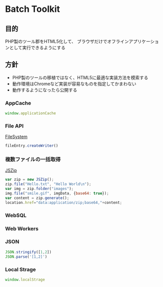 # Batch Toolkit



## 目的

PHP製のツール郡をHTML5化して、
ブラウザだけでオフラインアプリケーションとして実行できるようにする



## 方針

* PHP製のツールの移植ではなく、HTML5に最適な実装方法を模索する
* 動作環境はChromeなど実装が容易なものを指定してかまわない
* 動作するようになったら公開する


### AppCache

```javascript
window.applicationCache
```


### File API

[FileSystem](http://jsdo.it/kurukurupapa/kOKf)

```javascript
fileEntry.createWriter()
```


### 複数ファイルの一括取得

[JSZip](http://stuartk.com/jszip/)

```javascript
var zip = new JSZip();
zip.file("Hello.txt", "Hello World\n");
var img = zip.folder("images");
img.file("smile.gif", imgData, {base64: true});
var content = zip.generate();
location.href="data:application/zip;base64,"+content;
```

### WebSQL


### Web Workers


### JSON

```javascript
JSON.stringify([1,2])
JSON.parse('[1,2]')
```

### Local Strage

```javascript
window.localStrage
```
